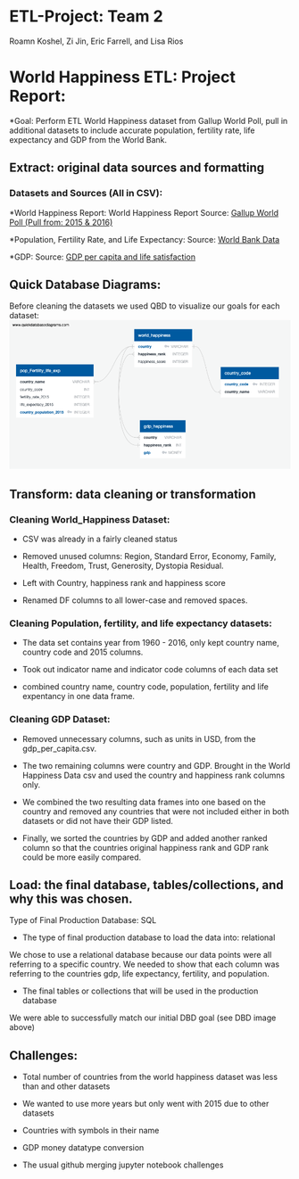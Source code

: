 # ETL-Project: Team 2
Roamn Koshel, Zi Jin, Eric Farrell, and Lisa Rios

# World Happiness ETL: Project Report:

*Goal: Perform ETL World Happiness dataset from Gallup World Poll, pull in additional datasets to include accurate population, fertility rate, life expectancy and GDP from the World Bank.

## Extract: original data sources and formatting

### Datasets and Sources (All in CSV): 

*World Happiness Report: World Happiness Report
Source: [Gallup World Poll (Pull from: 2015 & 2016)](https://www.kaggle.com/unsdsn/world-happiness?select=2015.csv) 

*Population, Fertility Rate, and Life Expectancy: 
Source: [World Bank Data](https://www.kaggle.com/gemartin/world-bank-data-1960-to-2016) 
                         
*GDP: Source: [GDP per capita and life satisfaction](https://www.kaggle.com/pamhohhgkgm/gdp-per-capita-and-life-satisfaction2017)
 
## Quick Database Diagrams:
Before cleaning the datasets we used QBD to visualize our goals for each dataset:
![Visual of our tables](Resources/QBD_schema.png) 

## Transform: data cleaning or transformation

### Cleaning World_Happiness Dataset:
* CSV was already in a fairly cleaned status

* Removed unused columns: Region, Standard Error, Economy, Family, Health, Freedom, Trust, Generosity, Dystopia Residual.

* Left with Country, happiness rank and happiness score

* Renamed DF columns to all lower-case and removed spaces.

### Cleaning Population, fertility, and life expectancy datasets:
* The data set contains year from 1960 - 2016, only kept country name, country code and 2015 columns.

* Took out indicator name and indicator code columns of each data set

* combined country name, country code, population, fertility and life expentancy in one data frame.

### Cleaning GDP Dataset:
* Removed unnecessary columns, such as units in USD, from the gdp_per_capita.csv. 

* The two remaining columns were country and GDP. Brought in the World Happiness Data csv and used the country and happiness rank columns only. 

* We combined the two resulting data frames into one based on the country and removed any countries that were not included either in both datasets or did not have their GDP listed. 

* Finally, we sorted the countries by GDP and added another ranked column so that the countries original happiness rank and GDP rank could be more easily compared.

## Load: the final database, tables/collections, and why this was chosen.
Type of Final Production Database: SQL

* The type of final production database to load the data into: relational

We chose to use a relational database because our data points were all referring to a specific country.  We needed to show that each column was referring to the countries gdp, life expectancy, fertility, and population.

* The final tables or collections that will be used in the production database

We were able to successfully match our initial DBD goal (see DBD image above)

## Challenges:

* Total number of countries from the world happiness dataset was less than and other datasets

* We wanted to use more years but only went with 2015 due to other datasets

* Countries with symbols in their name

* GDP money datatype conversion

* The usual github merging jupyter notebook challenges
